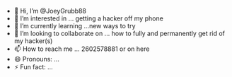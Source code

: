 - 👋 Hi, I’m @JoeyGrubb88
- 👀 I’m interested in ... getting a hacker off my phone
- 🌱 I’m currently learning ...new ways to try
- 💞️ I’m looking to collaborate on ... how to fully and permanently get rid of my hacker(s)
- 📫 How to reach me ... 2602578881 or on here
- 😄 Pronouns: ...
- ⚡ Fun fact: ...

<!---
JoeyGrubb88/JoeyGrubb88 is a ✨ special ✨ repository because its `README.md` (this file) appears on your GitHub profile.
You can click the Preview link to take a look at your changes.
--->
